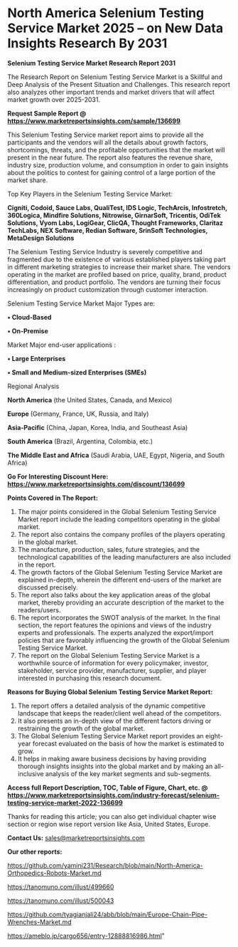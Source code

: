 # North America Selenium Testing Service Market 2025 – on New Data Insights Research By 2031

<strong>Selenium Testing Service Market Research Report 2031</strong>

The Research Report on Selenium Testing Service Market is a Skillful and Deep Analysis of the Present Situation and Challenges. This research report also analyzes other important trends and market drivers that will affect market growth over 2025-2031.

<strong>Request Sample Report @ <a href=https://www.marketreportsinsights.com/sample/136699>https://www.marketreportsinsights.com/sample/136699</a></strong>

This Selenium Testing Service market report aims to provide all the participants and the vendors will all the details about growth factors, shortcomings, threats, and the profitable opportunities that the market will present in the near future. The report also features the revenue share, industry size, production volume, and consumption in order to gain insights about the politics to contest for gaining control of a large portion of the market share.

Top Key Players in the Selenium Testing Service Market:

<strong>Cigniti, Codoid, Sauce Labs, QualiTest, IDS Logic, TechArcis, Infostretch, 360Logica, Mindfire Solutions, Nitrowise, GirnarSoft, Tricentis, OdiTek Solutions, Vyom Labs, LogiGear, ClicQA, Thought Frameworks, Claritaz TechLabs, NEX Software, Redian Software, SrinSoft Technologies, MetaDesign Solutions</strong>

The Selenium Testing Service Industry is severely competitive and fragmented due to the existence of various established players taking part in different marketing strategies to increase their market share. The vendors operating in the market are profiled based on price, quality, brand, product differentiation, and product portfolio. The vendors are turning their focus increasingly on product customization through customer interaction.

Selenium Testing Service Market Major Types are:

<strong>• Cloud-Based

• On-Premise</strong>

Market Major end-user applications :

<strong>• Large Enterprises

• Small and Medium-sized Enterprises (SMEs)</strong>

Regional Analysis

</u><strong><b>North America</b></strong> (the United States, Canada, and Mexico)

<strong><b>Europe </b></strong>(Germany, France, UK, Russia, and Italy)

<strong><b>Asia-Pacific</b></strong> (China, Japan, Korea, India, and Southeast Asia)

<strong><b>South America</b></strong> (Brazil, Argentina, Colombia, etc.)

<strong><b>The Middle East and Africa</b></strong> (Saudi Arabia, UAE, Egypt, Nigeria, and South Africa)

<strong>Go For Interesting Discount Here: <a href=https://www.marketreportsinsights.com/discount/136699>https://www.marketreportsinsights.com/discount/136699</a></strong>

<strong>Points Covered in The Report:</strong>
<ol>
  <li>The major points considered in the Global Selenium Testing Service Market report include the leading competitors operating in the global market.</li>
  <li>The report also contains the company profiles of the players operating in the global market.</li>
  <li>The manufacture, production, sales, future strategies, and the technological capabilities of the leading manufacturers are also included in the report.</li>
  <li>The growth factors of the Global Selenium Testing Service Market are explained in-depth, wherein the different end-users of the market are discussed precisely.</li>
  <li>The report also talks about the key application areas of the global market, thereby providing an accurate description of the market to the readers/users.</li>
  <li>The report incorporates the SWOT analysis of the market. In the final section, the report features the opinions and views of the industry experts and professionals. The experts analyzed the export/import policies that are favorably influencing the growth of the Global Selenium Testing Service Market.</li>
  <li>The report on the Global Selenium Testing Service Market is a worthwhile source of information for every policymaker, investor, stakeholder, service provider, manufacturer, supplier, and player interested in purchasing this research document.</li>
</ol>
<strong>Reasons for Buying Global Selenium Testing Service Market Report:</strong>

<ol>
  <li>The report offers a detailed analysis of the dynamic competitive landscape that keeps the reader/client well ahead of the competitors.</li>
  <li>It also presents an in-depth view of the different factors driving or restraining the growth of the global market.</li>
  <li>The Global Selenium Testing Service Market report provides an eight-year forecast evaluated on the basis of how the market is estimated to grow.</li>
  <li>It helps in making aware business decisions by having providing thorough insights insights into the global market and by making an all-inclusive analysis of the key market segments and sub-segments.</li>
</ol>
<strong>Access full Report Description, TOC, Table of Figure, Chart, etc. @ <a href=https://www.marketreportsinsights.com/industry-forecast/selenium-testing-service-market-2022-136699>https://www.marketreportsinsights.com/industry-forecast/selenium-testing-service-market-2022-136699</a></strong>


Thanks for reading this article; you can also get individual chapter wise section or region wise report version like Asia, United States, Europe.

<strong>Contact Us:</strong>
sales@marketreportsinsights.com

<strong>Our other reports:</strong>

<a href=https://github.com/yamini231/Research/blob/main/North-America-Orthopedics-Robots-Market.md>https://github.com/yamini231/Research/blob/main/North-America-Orthopedics-Robots-Market.md</a>

<a href=https://tanomuno.com/illust/499660>https://tanomuno.com/illust/499660</a>

<a href=https://tanomuno.com/illust/500043>https://tanomuno.com/illust/500043</a>

<a href=https://github.com/tyagianjali24/abb/blob/main/Europe-Chain-Pipe-Wrenches-Market.md>https://github.com/tyagianjali24/abb/blob/main/Europe-Chain-Pipe-Wrenches-Market.md</a>

<a href=https://ameblo.jp/cargo656/entry-12888816986.html>https://ameblo.jp/cargo656/entry-12888816986.html</a>"
